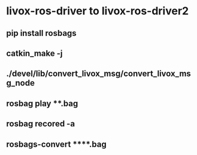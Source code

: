# livox-ros-driver to livox-ros-driver2 

##  pip install rosbags

##   catkin_make -j  

##   ./devel/lib/convert_livox_msg/convert_livox_msg_node   

##   rosbag play **.bag   

##   rosbag recored -a

##   rosbags-convert ****.bag
